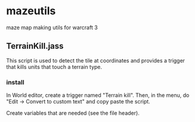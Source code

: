 # mazeutils
maze map making utils for warcraft 3

## TerrainKill.jass

This script is used to detect the tile at coordinates and provides a trigger that kills
units that touch a terrain type.

### install

In World editor, create a trigger named "Terrain kill".
Then, in the menu, do "Edit -> Convert to custom text" and copy paste the script.

Create variables that are needed (see the file header).
